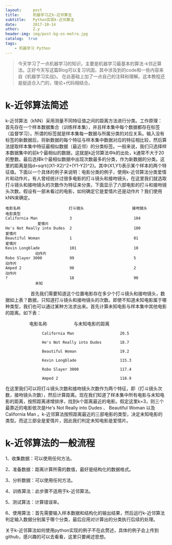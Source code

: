 ```yaml
--- 
layout:     post 
title:      机器学习之k-近邻算法
subtitle:   Python实现k-近邻算法
date:       2017-10-14
uthor:      Z.y 
header-img: img/post-bg-os-metro.jpg
catalog:  true
tags: 
    - 机器学习 Python
---
```




>今天学习了一点机器学习的知识，主要是机器学习最基本的算法-k邻近算法。正好今天写这篇Blog可以复习巩固，其中涉及到的code和一些内容来自《机器学习实战》。
在此基础上加了一点自己的注释和理解。这本教程还是挺适合入门的，理论+代码相结合。

# k-近邻算法简述
k-近邻算法（kNN）采用测量不同特征值之间的距离方法进行分类。工作原理：首先存在一个样本数据集合（训练样本集），并且样本集中每个数据都存在标签（监督学习）。所谓的标签就是样本集每一数据与所属分类的对应关系。输入没有标签的新数据后，将新数据的每个特征与样本集中数据对应的特征相比较，然后算法提取样本集中特征最相似数据（最近邻）的分类标签。一般来说，我们只选择样本数据集中的前k个最相似的数据，这就是k近邻算法中k的出处，k通常不大于20的整数。最后选择k个最相似数据中出现次数最多的分类，作为新数据的分类。这里的距离是指d=sqrt{(X1-X2)^2+(Y1-Y2)^2}。其中(X1,Y1)表示某个样本的两个特征值。下面以一个具体的例子来说明：电影分类的例子，使用k-近邻算法分类爱情片和动作片。有人曾经统计过很多电影的打斗镜头和接吻镜头，在这里我们就选取打斗镜头和接吻镜头的次数作为特征来分类，下面显示了六部电影的打斗和接吻镜头次数。假设有一部未看过的电影，如何确定它是爱情片还是动作片？我们使用kNN来确定。

    电影名称                     打斗镜头                     接吻镜头                     电影类型 
    California Man              3                           104                         爱情片
    He's Not Really into Dudes  2                           100                         爱情片
    Beautiful Woman             1                           81                          爱情片
    Kevin Longblade             101                         10                          动作片
    Robo Slayer 3000            99                          5                           动作片
    Amped 2                     98                          2                           动作片
    ?                           18                          90                          未知
                    
首先我们需要知道这个位置电影存在多少个打斗镜头和接吻镜头，数据如上表？数据，只知道打斗镜头和接吻镜头的次数。即使不知道未知电影属于哪种类型，我们也可以通过某种方法求出来。首先计算未知电影与样本集中其他电影的距离。如下表：

                    电影名称                        与未知电影的距离
                    
                    California Man                    20.5
                    
                    He's Not Really into Dudes        18.7
                    
                    Beautiful Woman                   19.2
                    
                    Kevin Longblade                   115.3
                    
                    Robo Slayer 3000                  117.4
                    
                    Amped 2                           118.9
                    
 在这里我们可以将打斗镜头次数和接吻镜头次数作为两个特征，即（打斗镜头次数，接吻镜头次数），然后计算距离。现在我们知道了样本集中所有电影与未知电影的距离，按照距离递增排序，找到k个距离最近的电影。假定这里k=3，则三个最靠近的电影依次是He's Not Really into Dudes 、 Beautiful Woman 以及California Man 。k-近邻算法按照距离最近的三部电影的类型，决定未知电影的类型。而这三部全是爱情片，因此我们判定未知电影是爱情片。

# k-近邻算法的一般流程
1、收集数据：可以使用任何方法。

2、准备数据：距离计算所需的数值，最好是结构化的数据格式。

3、分析数据：可以使用任何方法。

4、训练算法：此步骤不适用于k-近邻算法。

5、测试算法：计算错误率。

6、使用算法：首先需要输入样本数据和结构化的输出结果，然后运行k-近邻算法判定输入数据分别属于哪个分类，最后应用对计算出的分类执行后续的处理。

关于k-近邻算法如何使用python实现的例子不在此赘述，具体的例子会上传到github，感兴趣的可以去看看，这里只要阐述思想。

